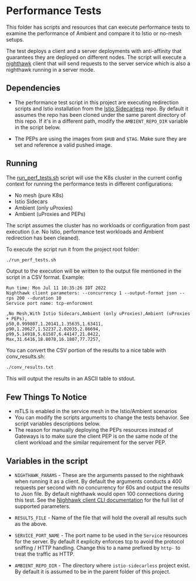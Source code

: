 # Performance Tests

This folder has scripts and resources that can execute performance tests to examine the performance of Ambient and compare it to Istio or no-mesh setups.

The test deploys a client and a server deployments with anti-affinity that guarantees they are deployed on different nodes.
The script will execute a [nighthawk](https://github.com/envoyproxy/nighthawk) client that will send requests to the server service which is also a nighthawk running in a server mode.

## Dependencies

* The performance test script in this project are executing redirection scripts and Istio installation from the [Istio Sidecarless](https://github.com/solo-io/istio-sidecarless) repo.
By default it assumes the repo has been cloned under the same parent directory of this repo. If it's in a different path, modify the `AMBIENT_REPO_DIR` variable in the script below.

* The PEPs are using the images from `$HUB` and `$TAG`. Make sure they are set and reference a valid pushed image.

## Running

The [run_perf_tests.sh](run_perf_tests.sh) script will use the K8s cluster in the current config context for running the performance tests in different configurations:
* No mesh (pure K8s)
* Istio Sidecars
* Ambient (only uProxies)
* Ambient (uProxies and PEPs)

The script assumes the cluster has no workloads or configuration from past execution (i.e. No Istio, performance test workloads and Ambient redirection has been cleaned).

To execute the script run it from the project root folder:
```sh
./run_perf_tests.sh
```

Output to the execution will be written to the output file mentioned in the script in a CSV format. Example:

```csv
Run time: Mon Jul 11 10:35:26 IDT 2022
Nighthawk client parameters: --concurrency 1 --output-format json --rps 200 --duration 10
Service port name: tcp-enforcment

,No Mesh,With Istio Sidecars,Ambient (only uProxies),Ambient (uProxies + PEPs),
p50,0.999807,1.20141,1.35635,1.63411,
p90,1.20627,1.52237,2.02035,2.86694,
p99,5.14918,5.61587,6.44147,21.0422,
Max,31.6416,18.8078,16.1807,77.7257,
```

You can convert the CSV portion of the results to a nice table with conv_results.sh:

```sh
./conv_results.txt
```

This will output the results in an ASCII table to stdout.

## Few Things To Notice
* mTLS is enabled in the service mesh in the Istio/Ambient scenarios
* You can modify the scripts arguments to change the tests behavior. See script variables descriptions below.
* The reason for manually deploying the PEPs resources instead of Gateways is to make sure the client PEP is on the same node of the client workload and the similar requirement for the server PEP.

## Variables in the script

* `NIGHTHAWK_PARAMS` - These are the arguments passed to the nighthawk when running it as a client. By default the arguments conducts a 400 requests per second with no concurrency for 60s and output the results to Json file. By default nighthawk would open 100 connections during this test. See the [Nighhawk client CLI documentation](https://github.com/envoyproxy/nighthawk#using-the-nighthawk-client-cli) for the full list of supported parameters.

* `RESULTS_FILE` - Name of the file that will hold the overall all results such as the above.

* `SERVICE_PORT_NAME` - The port name to be used in the `Service` resources for the server. By default it explicity enforces tcp to avoid the protocol sniffing / HTTP handling. Change this to a name prefixed by `http-` to treat the traffic as HTTP.

* `AMBIENT_REPO_DIR` - The directory where `istio-sidecarless` project exist. By default it is assumed to be in the parent folder of this project.
